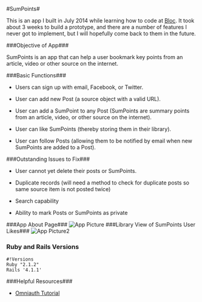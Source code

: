 #SumPoints#

This is an app I built in July 2014 while learning how to code at [Bloc](https://www.bloc.io). It took about 3 weeks to build a prototype, and there are a number of features I never got to implement, but I will hopefully come back to them in the future.

###Objective of App###

SumPoints is an app that can help a user bookmark key points from an article, video or other source on the internet.

###Basic Functions###

 * Users can sign up with email, Facebook, or Twitter.
 
 * User can add new Post (a source object with a valid URL).

 * User can add a SumPoint to any Post (SumPoints are summary points from an article, video, or other source on the internet).

 * User can like SumPoints (thereby storing them in their library).

 * User can follow Posts (allowing them to be notified by email when new SumPoints are added to a Post).

###Outstanding Issues to Fix###

 * User cannot yet delete their posts or SumPoints.

 * Duplicate records (will need a method to check for duplicate posts so same source item is not posted twice)

 * Search capability 

 * Ability to mark Posts or SumPoints as private


###App About Page###
![App Picture](http://i.imgur.com/dojFHy5.png)
###Library View of SumPoints User Likes###
![App Picture2](http://i.imgur.com/BNfAZl7.png)

### Ruby and Rails Versions ###

    #!Versions
    Ruby "2.1.2" 
    Rails '4.1.1'

###Helpful Resources###

* [Omniauth Tutorial](http://sourcey.com/rails-4-omniauth-using-devise-with-twitter-facebook-and-linkedin/)
